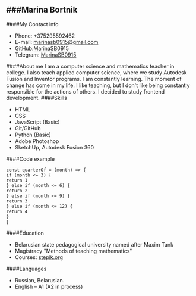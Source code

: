 ###Marina Bortnik  
---
####My Contact info
- Phone: +375295592462
- E-mail: <marinasb0915@gmail.com>
- GitHub:[MarinaSB0915](https://github.com/MarinaSB0915)
- Telegram: [MarinaSB0915](https://t.me/MarinaSB0915)

####About me
I am a computer science and mathematics teacher in college. I also teach applied computer science, where we study Autodesk Fusion and Inventor programs.
I am constantly learning. The moment of change has come in my life. I like teaching, but I don't like being constantly responsible for the actions of others. I decided to study frontend development.
####Skills
- HTML
- CSS
- JavaScript (Basic)
- Git/GitHub
- Python (Basic)
- Adobe Photoshop
- SketchUp, Autodesk Fusion 360

####Code example
```
const quarterOf = (month) => {
if (month <= 3) {
return 1
} else if (month <= 6) {
return 2
} else if (month <= 9) {
return 3
} else if (month <= 12) {
return 4
}
}
```
####Education
- Belarusian state pedagogical university named after Maxim Tank
- Magistracy "Methods of teaching mathematics"
- Courses: [stepik.org](https://stepik.org)

####Languages
- Russian, Belarusian.
- English – A1 (A2 in process)